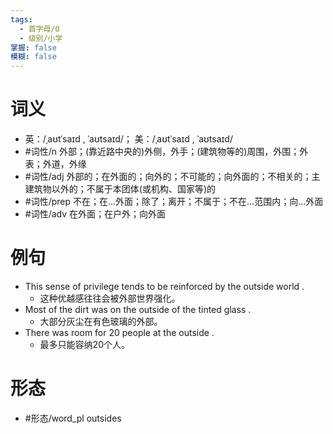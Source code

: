 ```yaml
---
tags:
  - 首字母/O
  - 级别/小学
掌握: false
模糊: false
---
```

# 词义
- 英：/ˌaʊtˈsaɪd , ˈaʊtsaɪd/； 美：/ˌaʊtˈsaɪd , ˈaʊtsaɪd/
- #词性/n  外部；(靠近路中央的)外侧，外手；(建筑物等的)周围，外围；外表；外道，外缘
- #词性/adj  外部的；在外面的；向外的；不可能的；向外面的；不相关的；主建筑物以外的；不属于本团体(或机构、国家等)的
- #词性/prep  不在；在…外面；除了；离开；不属于；不在…范围内；向…外面
- #词性/adv  在外面；在户外；向外面
# 例句
- This sense of privilege tends to be reinforced by the outside world .
	- 这种优越感往往会被外部世界强化。
- Most of the dirt was on the outside of the tinted glass .
	- 大部分灰尘在有色玻璃的外部。
- There was room for 20 people at the outside .
	- 最多只能容纳20个人。
# 形态
- #形态/word_pl outsides

